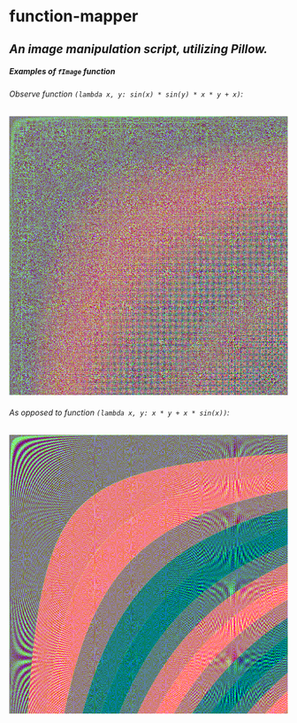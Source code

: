 # function-mapper
## *An image manipulation script, utilizing Pillow.*


##### *Examples of `fImage` function*

###### Observe function `(lambda x, y: sin(x) * sin(y) * x * y + x)`:
![Image one.](Scripts/images/md/image-one.png)

###### As opposed to function `(lambda x, y: x * y + x * sin(x))`:
![Image two.](Scripts/images/md/image-two.png)
